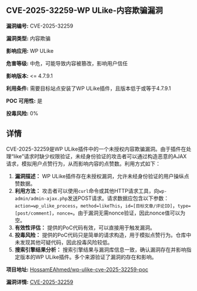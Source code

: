 ## CVE-2025-32259-WP ULike-内容欺骗漏洞

**漏洞编号:** CVE-2025-32259

**漏洞类型:** 内容欺骗

**影响应用:** WP ULike

**危害等级:** 中危，可能导致内容被篡改，影响用户信任

**影响版本:** <= 4.7.9.1

**利用条件:** 需要目标站点安装了WP ULike插件，且版本低于或等于4.7.9.1

**POC 可用性:** 是

**投毒风险:** 0%

## 详情

CVE-2025-32259是WP ULike插件中的一个未授权内容欺骗漏洞。由于插件在处理“like”请求时缺少权限验证，未经身份验证的攻击者可以通过构造恶意的AJAX请求，模拟用户点赞行为，从而影响内容的点赞数。利用方式如下：

1.  **漏洞描述：** WP ULike插件存在未授权漏洞，允许未经身份验证的用户操纵点赞数据。
2.  **利用方法：** 攻击者可以使用`curl`命令或其他HTTP请求工具，向`wp-admin/admin-ajax.php`发送POST请求。请求数据应包含以下参数：`action=wp_ulike_process`，`method=likeThis`，`id=[目标文章/评论ID]`，`type=[post/comment]`，`nonce=`。由于漏洞无需nonce验证，因此nonce值可以为空。
3.  **有效性评估：** 提供的PoC代码有效，可以直接用于触发漏洞。
4.  **投毒风险：** 提供的PoC代码只是简单的请求构造，用于模拟点赞行为。仓库中未发现其他可疑代码，因此投毒风险较低。
5.  **搜索引擎结果分析：** 搜索引擎结果与漏洞库信息一致，确认漏洞存在并影响指定版本的WP ULike插件。多个来源验证了漏洞的存在和影响。

**项目地址:** [HossamEAhmed/wp-ulike-cve-2025-32259-poc](https://github.com/HossamEAhmed/wp-ulike-cve-2025-32259-poc)

**漏洞详情:** [CVE-2025-32259](https://nvd.nist.gov/vuln/detail/CVE-2025-32259)